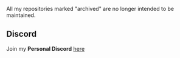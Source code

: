 All my repositories marked "archived" are no longer intended to be maintained.
## Discord
Join my **Personal Discord** [here](https://discord.gg/p9YneQdkHw)

